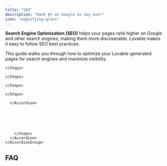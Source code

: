 ```yaml
---
title: "SEO"
description: "Rank #1 on Google on day one!"
icon: "magnifying-glass"
---
```


**Search Engine Optimization (SEO)** helps your pages rank higher on Google and other search engines, making them more discoverable. Lovable makes it easy to follow SEO best practices.

This guide walks you through how to optimize your Lovable-generated pages for search engines and maximize visibility.

  </Accordion>
  
      
      
    </Steps>
  </Accordion>
  
      
      
    </Steps>
  </Accordion>
  
  </Accordion>
  
      
      
    </Steps>
  </Accordion>
  
      
      
    </Steps>
  </Accordion>
  
  
      </Accordion>
      
          
          
          
          
          
        </Steps>
      </Accordion>
    </AccordionGroup>
  </Accordion>
</AccordionGroup>

## FAQ

  
  
</AccordionGroup>